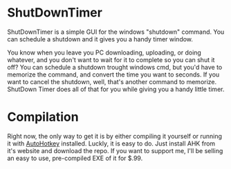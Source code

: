 # ShutDownTimer
ShutDownTimer is a simple GUI for the windows "shutdown" command. You can schedule a shutdown and it gives you a handy timer window.

You know when you leave you PC downloading, uploading, or doing whatever, and you don't want to wait for it to complete so you can shut it off? You can schedule a shutdown trought windows cmd, but you'd have to memorize the command, and convert the time you want to seconds. If you want to cancel the shutdown, well, that's another command to memorize. ShutDown Timer does all of that for you while giving you a handy little timer.


# Compilation
Right now, the only way to get it is by either compiling it yourself or running it with <a href="https://www.autohotkey.com/">AutoHotkey</a> installed. Luckly, it is easy to do. Just install AHK from it's website and download the repo. If you want to support me, I'll be selling an easy to use, pre-compiled EXE of it for $.99.
